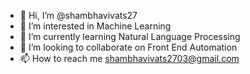 - 👋 Hi, I’m @shambhavivats27
- 👀 I’m interested in Machine Learning
- 🌱 I’m currently learning Natural Language Processing
- 💞️ I’m looking to collaborate on Front End Automation
- 📫 How to reach me shambhavivats2703@gmail.com

<!---
shambhavivats27/shambhavivats27 is a ✨ special ✨ repository because its `README.md` (this file) appears on your GitHub profile.
You can click the Preview link to take a look at your changes.
--->
